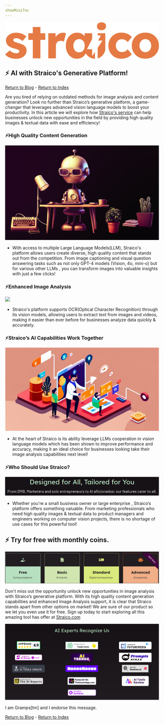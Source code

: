 ```yaml
---
showMiniToc
---
```

![](attachment/114183ca7996409ada1d2c61659b2b23.png)
## ⚡ AI with Straico's Generative Platform!

[Return to Blog](/blog) - [Return to Index](/) 

Are you tired of relying on outdated methods for image analysis and content generation? Look no further than Straico’s generative platform, a game-changer that leverages advanced vision language models to boost your productivity. In this article we will explore how [Straico's service](https://www.straico.com) can help businesses unlock new opportunities in the field by providing high quality images & textual data with ease and efficiency!

### ⚡High Quality Content Generation 

![](attachment/06d4d510beaff94905eb9652089c1e83.png)

- With access to multiple Large Language Models(LLM), Straico's platform allows users create diverse, high quality content that stands out from the competition. From image captioning and visual question answering tasks such as not only GPT-4 models (Vision, 4o, mini-o) but for various other LLMs , you can transform images into valuable insights with just a few clicks!

### ⚡Enhanced Image Analysis

![](attachment/c83ab1ec8f61056d48d999bf98d72849.png)

- Straico's platform supports OCR(Optical Character Recognition) through its vision models, allowing users to extract text from images and videos, making it easier than ever before for businesses analyze data quickly & accurately. 

### ⚡Straico’s AI Capabilities Work Together

![](attachment/aee7ce9936d536b55fd28e20654947e5.png)

- At the heart of Straico is its ability leverage LLMs cooperation in vision language models which has been shown to improve performance and accuracy, making it an ideal choice for businesses looking take their image analysis capabilities next level!

### ⚡Who Should Use Straico?

![](attachment/3e637f806f7da96c6eddab93a71186fe.png) 

- Whether you're a small business owner or large enterprise , Straico’s platform offers something valuable. From marketing professionals who need high quality images & textual data to product managers and engineers working on computer vision projects, there is no shortage of use cases for this powerful tool!

## ⚡ Try for free with monthly coins.

![](attachment/adb521b3889d10b2ec7cb89fabdfcc0e.png)

Don't miss out the opportunity unlock new opportunities in image analysis with Straico’s generative platform. With its high quality content generation capabilities and enhanced Image Analysis support, it is clear that Straico stands apart from other options on market! We are sure of our product so we let you even use it for free. Sign up today to start exploring all this amazing tool has offer at [Straico.com](https://straico.com)

![](attachment/b345afa1ecbce55b80bf6f12526e94cf.png)

I am Gramps[tm] and I endorse this message.

[Return to Blog](/blog) - [Return to Index](/) 

